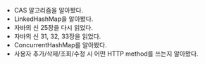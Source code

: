 - CAS 알고리즘을 알아봤다.
- LinkedHashMap을 알아봤다.
- 자바의 신 25장을 다시 읽었다.
- 자바의 신 31, 32, 33장을 읽었다.
- ConcurrentHashMap를 알아봤다.
- 사용자 추가/삭제/조회/수정 시 어떤 HTTP method를 쓰는지 알아봤다.
